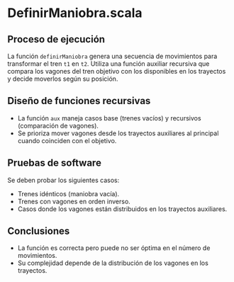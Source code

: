 # DefinirManiobra.scala

## Proceso de ejecución

La función `definirManiobra` genera una secuencia de movimientos para transformar el tren `t1` en `t2`. Utiliza una función auxiliar recursiva que compara los vagones del tren objetivo con los disponibles en los trayectos y decide moverlos según su posición.

## Diseño de funciones recursivas

- La función `aux` maneja casos base (trenes vacíos) y recursivos (comparación de vagones).
- Se prioriza mover vagones desde los trayectos auxiliares al principal cuando coinciden con el objetivo.

## Pruebas de software

Se deben probar los siguientes casos:

- Trenes idénticos (maniobra vacía).
- Trenes con vagones en orden inverso.
- Casos donde los vagones están distribuidos en los trayectos auxiliares.

## Conclusiones

- La función es correcta pero puede no ser óptima en el número de movimientos.
- Su complejidad depende de la distribución de los vagones en los trayectos.
